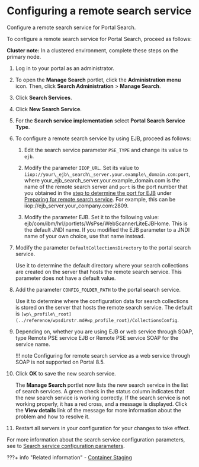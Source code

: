 # Configuring a remote search service

Configure a remote search service for Portal Search.

To configure a remote search service for Portal Search, proceed as follows:

**Cluster note:** In a clustered environment, complete these steps on the primary node.

1.  Log in to your portal as an administrator.

2.  To open the **Manage Search** portlet, click the **Administration menu** icon. Then, click **Search Administration** \> **Manage Search**.

3.  Click **Search Services**.

4.  Click **New Search Service**.

5.  For the **Search service implementation** select **Portal Search Service Type**.

6.  To configure a remote search service by using EJB, proceed as follows:

    1.  Edit the search service parameter `PSE_TYPE` and change its value to `ejb`.

    2.  Modify the parameter `IIOP_URL`. Set its value to `iiop://your\_ejb\_search\_server.your.example\_domain.com:port`, where your\_ejb\_search\_server.your.example\_domain.com is the name of the remote search server and `port` is the port number that you obtained in the [step to determine the port for EJB](../srtprrmtsrchsrv.md) under [Preparing for remote search service](../srtprrmtsrchsrv.md). For example, this can be iiop://ejb\_server.your\_company.com:2809.

    3.  Modify the parameter EJB. Set it to the following value: ejb/com/ibm/hrl/portlets/WsPse/WebScannerLiteEJBHome. This is the default JNDI name. If you modified the EJB parameter to a JNDI name of your own choice, use that name instead.

7.  Modify the parameter `DefaultCollectionsDirectory` to the portal search service.

    Use it to determine the default directory where your search collections are created on the server that hosts the remote search service. This parameter does not have a default value.

8.  Add the parameter `CONFIG_FOLDER_PATH` to the portal search service.

    Use it to determine where the configuration data for search collections is stored on the server that hosts the remote search service. The default is `[wp\_profile\_root](../reference/wpsdirstr.md#wp_profile_root)/CollectionsConfig`.

9.  Depending on, whether you are using EJB or web service through SOAP, type Remote PSE service EJB or Remote PSE service SOAP for the service name.

    !!! note
        Configuring for remote search service as a web service through SOAP is not supported on Portal 8.5.

10. Click **OK** to save the new search service.

    The **Manage Search** portlet now lists the new search service in the list of search services. A green check in the status column indicates that the new search service is working correctly. If the search service is not working properly, it has a red cross, and a message is displayed. Click the **View details** link of the message for more information about the problem and how to resolve it.

11. Restart all servers in your configuration for your changes to take effect.


For more information about the search service configuration parameters, see to [Search service configuration parameters](../../cfg_dx_search/search_service_params/index.md).

<!---
1.  [Creating a new search service](../admin-system/create_search_service.md)  
Learn about creating a new search service for Portal Search.
2.  [Creating new search collections](../admin-system/create_search_coll.md)  
Before you can begin using remote search service, you must create two new search collections, one for JCR search, and one for Portal search.
3.  [Creating a new content source](../admin-system/create_content_source.md)  
Before you can begin using remote search service, you must create three new content sources, one for the Web Content Manager, one for your portal site, and one for JCR search. --->


???+ info "Related information"
    - [Container Staging](../../../../deploy_dx/manage/container_configuration/container_staging.md)

